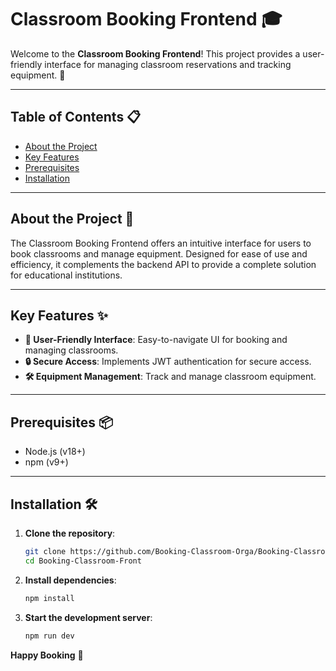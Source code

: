 # Classroom Booking Frontend 🎓

Welcome to the **Classroom Booking Frontend**! This project provides a user-friendly interface for managing classroom reservations and tracking equipment. 🚀

---

## Table of Contents 📋

- [About the Project](#about-the-project)
- [Key Features](#key-features)
- [Prerequisites](#prerequisites)
- [Installation](#installation)

---

## About the Project 🧠

The Classroom Booking Frontend offers an intuitive interface for users to book classrooms and manage equipment. Designed for ease of use and efficiency, it complements the backend API to provide a complete solution for educational institutions.

---

## Key Features ✨

- **🚀 User-Friendly Interface**: Easy-to-navigate UI for booking and managing classrooms.
- **🔒 Secure Access**: Implements JWT authentication for secure access.
- **🛠️ Equipment Management**: Track and manage classroom equipment.

---

## Prerequisites 📦

- Node.js (v18+)
- npm (v9+)

---

## Installation 🛠️

1. **Clone the repository**:

   ```bash
   git clone https://github.com/Booking-Classroom-Orga/Booking-Classroom-Front.git
   cd Booking-Classroom-Front
   ```

2. **Install dependencies**:

   ```bash
   npm install
   ```

3. **Start the development server**:
   ```bash
   npm run dev
   ```

**Happy Booking** 🎉
